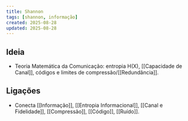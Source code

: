 ```yaml
---
title: Shannon
tags: [shannon, informação]
created: 2025-08-28
updated: 2025-08-28
---
```


## Ideia
- Teoria Matemática da Comunicação: entropia H(X), [[Capacidade de Canal]], códigos e limites de compressão/[[Redundância]].

## Ligações
- Conecta [[Informação]], [[Entropia Informacional]], [[Canal e Fidelidade]], [[Compressão]], [[Código]], [[Ruído]].
